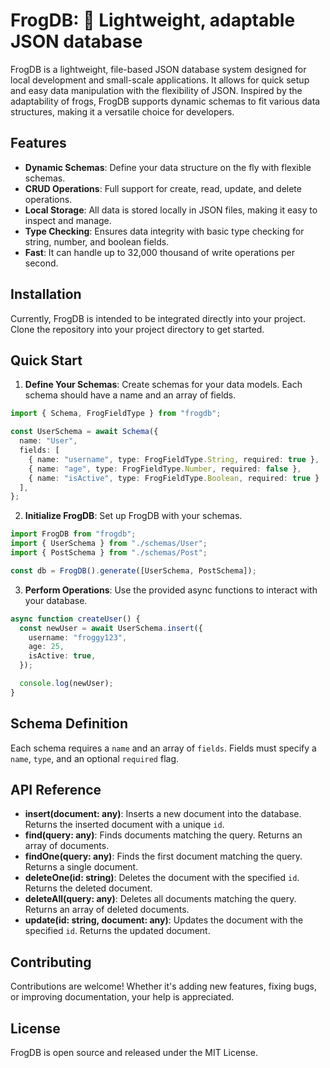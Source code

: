 # FrogDB: 🐸 Lightweight, adaptable JSON database

FrogDB is a lightweight, file-based JSON database system designed for local development and small-scale applications. It allows for quick setup and easy data manipulation with the flexibility of JSON. Inspired by the adaptability of frogs, FrogDB supports dynamic schemas to fit various data structures, making it a versatile choice for developers.

## Features

- **Dynamic Schemas**: Define your data structure on the fly with flexible schemas.
- **CRUD Operations**: Full support for create, read, update, and delete operations.
- **Local Storage**: All data is stored locally in JSON files, making it easy to inspect and manage.
- **Type Checking**: Ensures data integrity with basic type checking for string, number, and boolean fields.
- **Fast**: It can handle up to 32,000 thousand of write operations per second.

## Installation

Currently, FrogDB is intended to be integrated directly into your project. Clone the repository into your project directory to get started.

## Quick Start

1. **Define Your Schemas**: Create schemas for your data models. Each schema should have a name and an array of fields.

```typescript
import { Schema, FrogFieldType } from "frogdb";

const UserSchema = await Schema({
  name: "User",
  fields: [
    { name: "username", type: FrogFieldType.String, required: true },
    { name: "age", type: FrogFieldType.Number, required: false },
    { name: "isActive", type: FrogFieldType.Boolean, required: true }
  ],
};
```

2. **Initialize FrogDB**: Set up FrogDB with your schemas.

```typescript
import FrogDB from "frogdb";
import { UserSchema } from "./schemas/User";
import { PostSchema } from "./schemas/Post";

const db = FrogDB().generate([UserSchema, PostSchema]);
```

3. **Perform Operations**: Use the provided async functions to interact with your database.

```typescript
async function createUser() {
  const newUser = await UserSchema.insert({
    username: "froggy123",
    age: 25,
    isActive: true,
  });

  console.log(newUser);
}
```

## Schema Definition

Each schema requires a `name` and an array of `fields`. Fields must specify a `name`, `type`, and an optional `required` flag.

## API Reference

- **insert(document: any)**: Inserts a new document into the database. Returns the inserted document with a unique `id`.
- **find(query: any)**: Finds documents matching the query. Returns an array of documents.
- **findOne(query: any)**: Finds the first document matching the query. Returns a single document.
- **deleteOne(id: string)**: Deletes the document with the specified `id`. Returns the deleted document.
- **deleteAll(query: any)**: Deletes all documents matching the query. Returns an array of deleted documents.
- **update(id: string, document: any)**: Updates the document with the specified `id`. Returns the updated document.

## Contributing

Contributions are welcome! Whether it's adding new features, fixing bugs, or improving documentation, your help is appreciated.

## License

FrogDB is open source and released under the MIT License.
